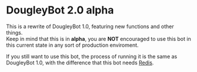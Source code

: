 # DougleyBot 2.0 alpha

This is a rewrite of DougleyBot 1.0, featuring new functions and other things.   
Keep in mind that this is in **alpha**, you are **NOT** encouraged to use this bot in this current state in any sort of production enviroment.

If you still want to use this bot, the process of running it is the same as DougleyBot 1.0, with the difference that this bot needs [Redis](http://redis.io/).
